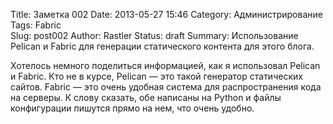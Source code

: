 Title: Заметка 002
Date: 2013-05-27 15:46
Category: Администрирование
Tags: Fabric  
Slug: post002
Author: Rastler
Status: draft
Summary: 	Использование Pelican и Fabric для генерации статического контента для этого блога.

Хотелось немного поделиться информацией, как я использовал Pelican и Fabric. Кто не в курсе, Pelican — это такой генератор статических сайтов. Fabric — это очень удобная система для распространения кода на серверы. К слову сказать, обе написаны на Python и файлы конфигурации пишутся прямо на нем, что очень удобно. 